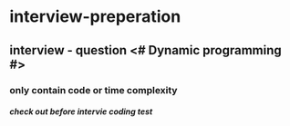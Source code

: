 # interview-preperation
##  interview - question   <# Dynamic programming #>
### only contain code or time complexity 
#### <I> check out before intervie coding test</I>
